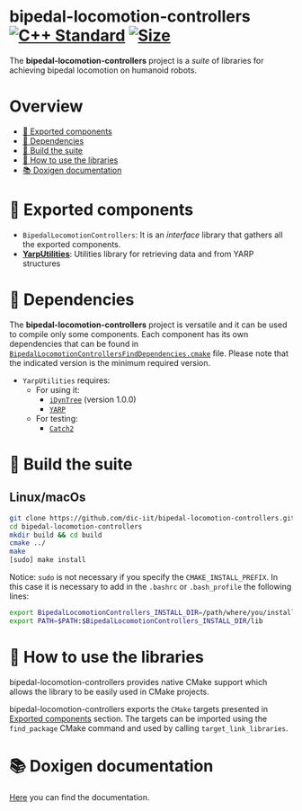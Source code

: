 # bipedal-locomotion-controllers <a href="https://isocpp.org"><img src="https://img.shields.io/badge/standard-C++17-blue.svg?style=flat&logo=c%2B%2B" alt="C++ Standard" /></a>  </a><a href="./LICENSE"><img src="https://img.shields.io/badge/license-LGPL-19c2d8.svg" alt="Size" /></a>

The **bipedal-locomotion-controllers** project is a _suite_ of libraries for achieving bipedal locomotion on humanoid robots.


# Overview
- [:orange_book: Exported components](#orange_book-exported-components)
- [:page_facing_up: Dependencies](#page_facing_up-dependencies)
- [:hammer: Build the suite](#hammer-build-the-suite)
- [:running: How to use the libraries](#running-how-to-use-the-libraries)
- [:books: Doxigen documentation](#books-doxigen-documentation)

# :orange_book: Exported components
- `BipedalLocomotionControllers`: It is an _interface_ library that gathers all
  the exported components.
- [**YarpUtilities**](./src/YarpUtilities): Utilities library for retrieving
  data and from YARP structures


# :page_facing_up: Dependencies
The **bipedal-locomotion-controllers** project is versatile and it can be used
to compile only some components. Each component has its own dependencies that
can be found in [`BipedalLocomotionControllersFindDependencies.cmake`](./cmake/BipedalLocomotionControllersFindDependencies.cmake)
file. Please note that the indicated version is the  minimum required version.

- `YarpUtilities` requires:
    - For using it:
      - [`iDynTree`](https://github.com/robotology/idyntree) (version 1.0.0)
      - [`YARP`](https://github.com/robotology/YARP)
    - For testing:
      - [`Catch2`](https://github.com/catchorg/Catch2)

# :hammer: Build the suite
## Linux/macOs

```sh
git clone https://github.com/dic-iit/bipedal-locomotion-controllers.git
cd bipedal-locomotion-controllers
mkdir build && cd build
cmake ../
make
[sudo] make install
```
Notice: `sudo` is not necessary if you specify the `CMAKE_INSTALL_PREFIX`. In this case it is necessary to add in the `.bashrc` or `.bash_profile` the following lines:
```sh
export BipedalLocomotionControllers_INSTALL_DIR=/path/where/you/installed/
export PATH=$PATH:$BipedalLocomotionControllers_INSTALL_DIR/lib
```
# :running: How to use the libraries
bipedal-locomotion-controllers provides native CMake support which allows the library to be easily used in CMake projects.

bipedal-locomotion-controllers exports the `CMake` targets presented in [Exported components](#orange_book-exported-components) section. The targets can be imported using the `find_package` CMake command and used by calling `target_link_libraries`.

# :books: Doxigen documentation
[Here](https://dic-iit.github.io/bipedal-locomotion-controllers) you can find the documentation.
